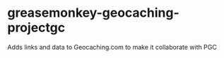 greasemonkey-geocaching-projectgc
=================================

Adds links and data to Geocaching.com to make it collaborate with PGC
